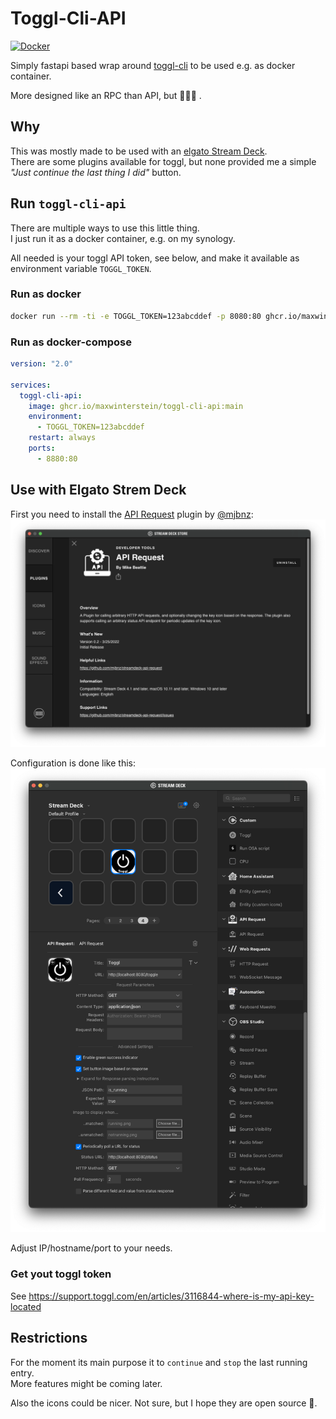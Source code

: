 # Toggl-Cli-API

[![Docker](https://github.com/MaxWinterstein/toggl-cli-api/actions/workflows/docker-publish.yml/badge.svg)](https://github.com/MaxWinterstein/toggl-cli-api/actions/workflows/docker-publish.yml)

Simply fastapi based wrap around [toggl-cli](https://github.com/AuHau/toggl-cli) to be used e.g. as docker container.

More designed like an RPC than API, but 🤷🏻‍♂️ .

## Why

This was mostly made to be used with an [elgato Stream Deck](https://www.elgato.com/en/stream-deck).  
There are some plugins available for toggl, but none provided me a simple _"Just continue the last thing I did"_ button.

## Run `toggl-cli-api`

There are multiple ways to use this little thing.  
I just run it as a docker container, e.g. on my synology.

All needed is your toggl API token, see below, and make it available as environment variable `TOGGL_TOKEN`.

### Run as docker

```bash
docker run --rm -ti -e TOGGL_TOKEN=123abcddef -p 8080:80 ghcr.io/maxwinterstein/toggl-cli-api:main
```

### Run as docker-compose

```yaml
version: "2.0"

services:
  toggl-cli-api:
    image: ghcr.io/maxwinterstein/toggl-cli-api:main
    environment:
      - TOGGL_TOKEN=123abcddef
    restart: always
    ports:
      - 8880:80
```

## Use with Elgato Strem Deck

First you need to install the [API Request](https://github.com/mjbnz/streamdeck-api-request) plugin by [@mjbnz](https://github.com/mjbnz):  
![](images/Plugin_API_Request.png)

Configuration is done like this:  
![](images/configuration.png)

Adjust IP/hostname/port to your needs.

### Get yout toggl token

See https://support.toggl.com/en/articles/3116844-where-is-my-api-key-located

## Restrictions

For the moment its main purpose it to `continue` and `stop` the last running entry.  
More features might be coming later.

Also the icons could be nicer. Not sure, but I hope they are open source 🤞.

